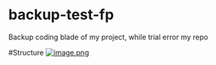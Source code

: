 # backup-test-fp
Backup coding blade of my project, while trial error my repo

#Structure 
[![image.png](https://i.postimg.cc/MHJQ0hr3/image.png)](https://postimg.cc/WFSzTfV0)
